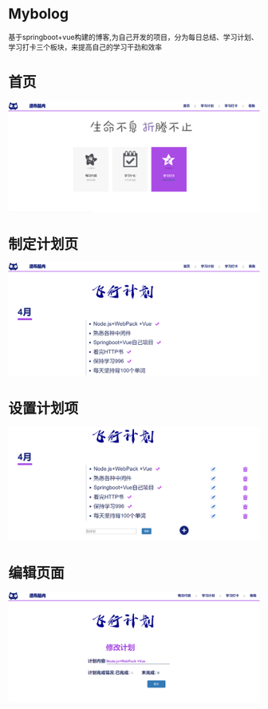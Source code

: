 # Mybolog
基于springboot+vue构建的博客,为自己开发的项目，分为每日总结、学习计划、学习打卡三个板块，来提高自己的学习干劲和效率

首页
===
![](https://github.com/Ferrariznx/Myblog/blob/master/src/main/resources/index.png)

制定计划页
===
![](https://github.com/Ferrariznx/Myblog/blob/master/src/main/resources/secondPage.png)

设置计划项
===
![](https://github.com/Ferrariznx/Myblog/blob/master/src/main/resources/CRUD.png)

编辑页面
===
![](https://github.com/Ferrariznx/Myblog/blob/master/src/main/resources/edit.png)



